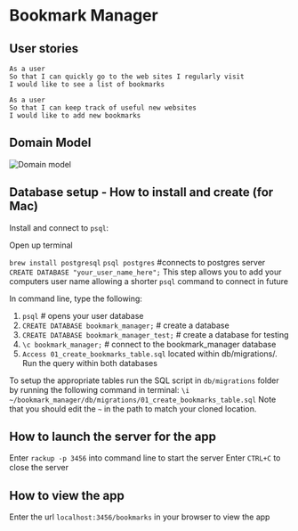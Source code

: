 # Bookmark Manager

## User stories

```
As a user
So that I can quickly go to the web sites I regularly visit
I would like to see a list of bookmarks

As a user
So that I can keep track of useful new websites
I would like to add new bookmarks
```

## Domain Model

![Domain model](https://github.com/jo-quin/bookmark_manager/blob/master/domain_model.png)

## Database setup - How to install and create (for Mac)

Install and connect to `psql`:

Open up terminal

`brew install postgresql`
`psql postgres` #connects to postgres server
`CREATE DATABASE "your_user_name_here";` This step allows you to add your computers user name allowing a shorter `psql` command to connect in future


In command line, type the following:

1. `psql` # opens your user database
2. `CREATE DATABASE bookmark_manager;` # create a database
3. `CREATE DATABASE bookmark_manager_test;` # create a database for testing
4. `\c bookmark_manager;` # connect to the bookmark_manager database
5. `Access 01_create_bookmarks_table.sql` located within db/migrations/. Run the query within both databases


To setup the appropriate tables run the SQL script in `db/migrations` folder by running the following command in terminal:
`\i ~/bookmark_manager/db/migrations/01_create_bookmarks_table.sql`
Note that you should edit the `~` in the path to match your cloned location.


## How to launch the server for the app

Enter `rackup -p 3456` into command line to start the server
Enter `CTRL+C` to close the server

## How to view the app

Enter the url `localhost:3456/bookmarks` in your browser to view the app
